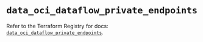 # `data_oci_dataflow_private_endpoints`

Refer to the Terraform Registry for docs: [`data_oci_dataflow_private_endpoints`](https://registry.terraform.io/providers/hashicorp/oci/7.19.0/docs/data-sources/dataflow_private_endpoints).
